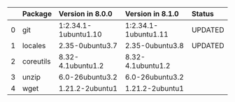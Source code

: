 <!-- markdown-link-check-disable -->

|    | Package   | Version in 8.0.0     | Version in 8.1.0     | Status   |
|---:|:----------|:---------------------|:---------------------|:---------|
|  0 | git       | 1:2.34.1-1ubuntu1.10 | 1:2.34.1-1ubuntu1.11 | UPDATED  |
|  1 | locales   | 2.35-0ubuntu3.7      | 2.35-0ubuntu3.8      | UPDATED  |
|  2 | coreutils | 8.32-4.1ubuntu1.2    | 8.32-4.1ubuntu1.2    |          |
|  3 | unzip     | 6.0-26ubuntu3.2      | 6.0-26ubuntu3.2      |          |
|  4 | wget      | 1.21.2-2ubuntu1      | 1.21.2-2ubuntu1      |          |